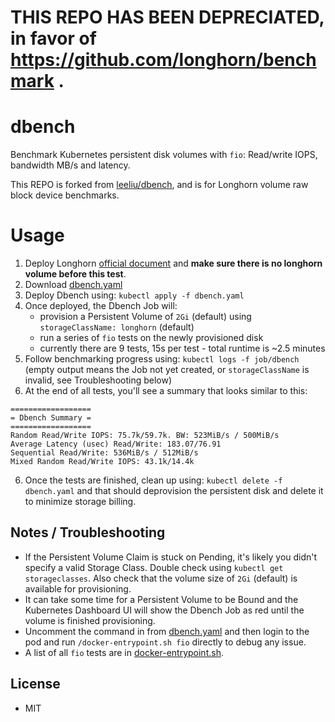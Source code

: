 # THIS REPO HAS BEEN DEPRECIATED, in favor of https://github.com/longhorn/benchmark .

# dbench
Benchmark Kubernetes persistent disk volumes with `fio`: Read/write IOPS, bandwidth MB/s and latency.

This REPO is forked from [leeliu/dbench](https://github.com/leeliu/dbench), and is for Longhorn volume raw block device benchmarks.

# Usage

1. Deploy Longhorn [official document](https://longhorn.io/docs/1.0.1/deploy/) and **make sure there is no longhorn volume before this test**.
2. Download [dbench.yaml](https://raw.githubusercontent.com/longhorn/dbench/longhorn/dbench.yaml)
3. Deploy Dbench using: `kubectl apply -f dbench.yaml`
4. Once deployed, the Dbench Job will:
    * provision a Persistent Volume of `2Gi` (default) using `storageClassName: longhorn` (default)
    * run a series of `fio` tests on the newly provisioned disk
    * currently there are 9 tests, 15s per test - total runtime is ~2.5 minutes
4. Follow benchmarking progress using: `kubectl logs -f job/dbench` (empty output means the Job not yet created, or `storageClassName` is invalid, see Troubleshooting below)
5. At the end of all tests, you'll see a summary that looks similar to this:
```
==================
= Dbench Summary =
==================
Random Read/Write IOPS: 75.7k/59.7k. BW: 523MiB/s / 500MiB/s
Average Latency (usec) Read/Write: 183.07/76.91
Sequential Read/Write: 536MiB/s / 512MiB/s
Mixed Random Read/Write IOPS: 43.1k/14.4k
```
6. Once the tests are finished, clean up using: `kubectl delete -f dbench.yaml` and that should deprovision the persistent disk and delete it to minimize storage billing.

## Notes / Troubleshooting

* If the Persistent Volume Claim is stuck on Pending, it's likely you didn't specify a valid Storage Class. Double check using `kubectl get storageclasses`. Also check that the volume size of `2Gi` (default) is available for provisioning.
* It can take some time for a Persistent Volume to be Bound and the Kubernetes Dashboard UI will show the Dbench Job as red until the volume is finished provisioning.
* Uncomment the command in from [dbench.yaml](https://raw.githubusercontent.com/longhorn/dbench/longhorn/dbench.yaml) and then login to the pod and run `/docker-entrypoint.sh fio` directly to debug any issue.
* A list of all `fio` tests are in [docker-entrypoint.sh](https://raw.githubusercontent.com/longhorn/dbench/longhorn/docker-entrypoint.sh).

## License

* MIT
